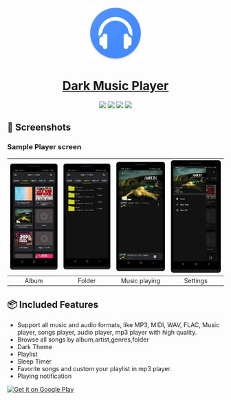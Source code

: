 <p align="center">
  <a href="https://retromusic.app">
    <img src="app/src/main/res/mipmap-xxxhdpi/ic_launcher.png" height="128">
    <h1 align="center">Dark Music Player</h1>
  </a>
</p>
<p align="center">
  <a href="https://github.com/AnandhuKaleshAk/Music-Player/" style="text-decoration:none" area-label="Android">
    <img src="https://img.shields.io/badge/Platform-Android-green.svg">
  </a>
  <a href="https://github.com/AnandhuKaleshAk/Music-Player/" style="text-decoration:none" area-label="Min API: 21">
    <img src="https://img.shields.io/badge/minSdkVersion-21-green.svg">
  </a>
  <a href="https://play.google.com/store/apps/details?id=com.music.darkmusicplayer" style="text-decoration:none" area-label="Play Store">
    <img src="https://img.shields.io/badge/Download-Google_Play-green.svg">
  </a>
  <a href="https://github.com/AnandhuKaleshAk/Music-Player/blob/master/LICENSE.md" style="text-decoration:none" area-label="License: GPL v3">
    <img src="https://img.shields.io/badge/License-GPL%20v3-blue.svg">
  </a>
  
  
</p>



## 📱 Screenshots


### Sample Player screen
| <img src="screenshots/1.png" width="200"/>| <img src="screenshots/2.png" width="200"/>| <img src="screenshots/3.png" width="200"/>|  <img src="screenshots/5.png" width="200"/>|
|:---:|:---:|:---:|:---:|
| Album | Folder | Music playing |Settings |

## 📦 Included Features


- Support all music and audio formats, like MP3, MIDI, WAV, FLAC, Music player, songs player, audio player, mp3 player with high quality.
- Browse all songs by album,artist,genres,folder
- Dark Theme
- Playlist
- Sleep Timer
- Favorite songs and custom your playlist in mp3 player.
- Playing notification


<a href='https://play.google.com/store/apps/details?id=com.music.darkmusicplayer'><img alt='Get it on Google Play' src='https://play.google.com/intl/en_us/badges/images/generic/en_badge_web_generic.png' height=80px/></a>
